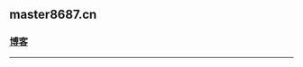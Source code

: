 
## master8687.cn

### [博客][blogwebsite] 



----------------------------
[blogwebsite]:master8687.cn